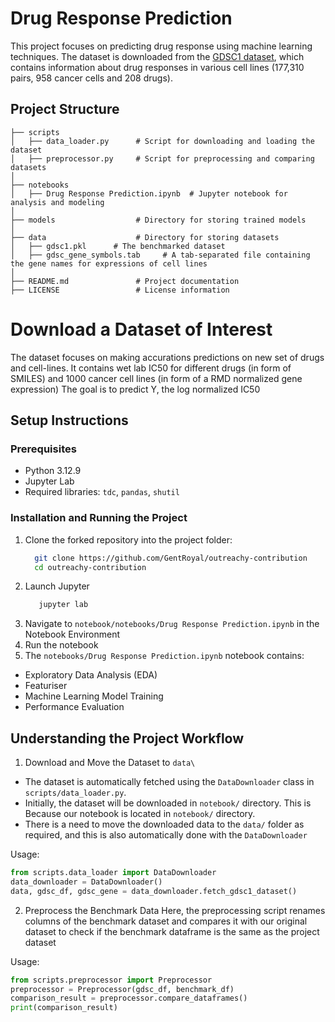 # Drug Response Prediction
This project focuses on predicting drug response using machine learning techniques. The dataset is downloaded from the [GDSC1 dataset](https://tdcommons.ai/multi_pred_tasks/drugres), which contains information about drug responses in various cell lines (177,310 pairs, 958 cancer cells and 208 drugs).

## Project Structure
```
├── scripts
│   ├── data_loader.py      # Script for downloading and loading the dataset
│   ├── preprocessor.py     # Script for preprocessing and comparing datasets
│
├── notebooks
│   ├── Drug Response Prediction.ipynb  # Jupyter notebook for analysis and modeling
│
├── models                  # Directory for storing trained models
│
├── data                    # Directory for storing datasets
│   ├── gdsc1.pkl      # The benchmarked dataset
│   ├── gdsc_gene_symbols.tab     # A tab-separated file containing the gene names for expressions of cell lines
│
├── README.md               # Project documentation
├── LICENSE                 # License information
```

# Download a Dataset of Interest
The dataset focuses on making accurations predictions on new set of drugs and cell-lines. It contains wet lab IC50 for different drugs (in form of SMILES) and 1000 cancer cell lines (in form of a RMD normalized gene expression)
The goal is to predict Y, the log normalized IC50

## Setup Instructions
### Prerequisites
- Python 3.12.9
- Jupyter Lab
- Required libraries: `tdc`, `pandas`, `shutil`

### Installation and Running the Project
1. Clone the forked repository into the project folder:
   ```bash
     git clone https://github.com/GentRoyal/outreachy-contribution
	 cd outreachy-contribution
   ```
2. Launch Jupyter
   ```bash
      jupyter lab
   ```
3. Navigate to `notebook/notebooks/Drug Response Prediction.ipynb` in the Notebook Environment
4. Run the notebook
5. The `notebooks/Drug Response Prediction.ipynb` notebook contains:
- Exploratory Data Analysis (EDA)
- Featuriser
- Machine Learning Model Training
- Performance Evaluation


## Understanding the Project Workflow
1. Download and Move the Dataset to `data\`
- The dataset is automatically fetched using the `DataDownloader` class in `scripts/data_loader.py`.
- Initially, the dataset will be downloaded in `notebook/` directory. This is Because our notebook is located in `notebook/` directory. 
- There is a need to move the downloaded data to the `data/` folder as required, and this is also automatically done with the `DataDownloader` 

Usage:
```python
from scripts.data_loader import DataDownloader
data_downloader = DataDownloader()
data, gdsc_df, gdsc_gene = data_downloader.fetch_gdsc1_dataset()
```

2. Preprocess the Benchmark Data
Here, the preprocessing script renames columns of the benchmark dataset and compares it with our original dataset to check if the benchmark dataframe is the same as the project dataset

Usage:
```python
from scripts.preprocessor import Preprocessor
preprocessor = Preprocessor(gdsc_df, benchmark_df)
comparison_result = preprocessor.compare_dataframes()
print(comparison_result)
```
